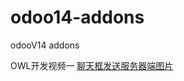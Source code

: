 # odoo14-addons
odooV14 addons

OWL开发视频一 [聊天框发送服务器端图片](https://www.bilibili.com/video/BV1Ua411w7nz/)

